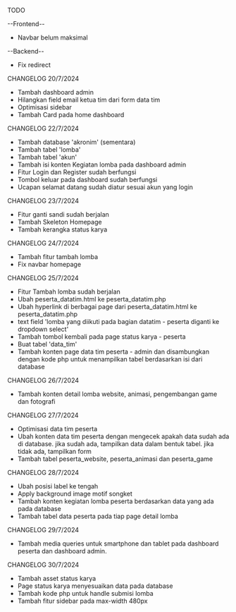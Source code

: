 TODO

--Frontend--
* Navbar belum maksimal

--Backend--
* Fix redirect

CHANGELOG 20/7/2024
- Tambah dashboard admin
- Hilangkan field email ketua tim dari form data tim
- Optimisasi sidebar
- Tambah Card pada home dashboard

CHANGELOG 22/7/2024
- Tambah database 'akronim' (sementara)
- Tambah tabel 'lomba'
- Tambah tabel 'akun'
- Tambah isi konten Kegiatan lomba pada dashboard admin
- Fitur Login dan Register sudah berfungsi
- Tombol keluar pada dashboard sudah berfungsi
- Ucapan selamat datang sudah diatur sesuai akun yang login

CHANGELOG 23/7/2024
- Fitur ganti sandi sudah berjalan
- Tambah Skeleton Homepage
- Tambah kerangka status karya

CHANGELOG 24/7/2024
- Tambah fitur tambah lomba
- Fix navbar homepage

CHANGELOG 25/7/2024
- Fitur Tambah lomba sudah berjalan
- Ubah peserta_datatim.html ke peserta_datatim.php
- Ubah hyperlink di berbagai page dari peserta_datatim.html ke peserta_datatim.php
- text field 'lomba yang diikuti pada bagian datatim - peserta diganti ke dropdown select'
- Tambah tombol kembali pada page status karya - peserta
- Buat tabel 'data_tim'
- Tambah konten page data tim peserta - admin dan disambungkan dengan kode php untuk menampilkan tabel berdasarkan isi dari database

CHANGELOG 26/7/2024
- Tambah konten detail lomba website, animasi, pengembangan game dan fotografi

CHANGELOG 27/7/2024
- Optimisasi data tim peserta
- Ubah konten data tim peserta dengan mengecek apakah data sudah ada di database. jika sudah ada, tampilkan data dalam bentuk tabel. jika tidak ada, tampilkan form
- Tambah tabel peserta_website, peserta_animasi dan peserta_game

CHANGELOG 28/7/2024
- Ubah posisi label ke tengah
- Apply background image motif songket
- Tambah konten kegiatan lomba peserta berdasarkan data yang ada pada database
- Tambah tabel data peserta pada tiap page detail lomba

CHANGELOG 29/7/2024
- Tambah media queries untuk smartphone dan tablet pada dashboard peserta dan dashboard admin.

CHANGELOG 30/7/2024
- Tambah asset status karya
- Page status karya menyesuaikan data pada database
- Tambah kode php untuk handle submisi lomba
- Tambah fitur sidebar pada max-width 480px
